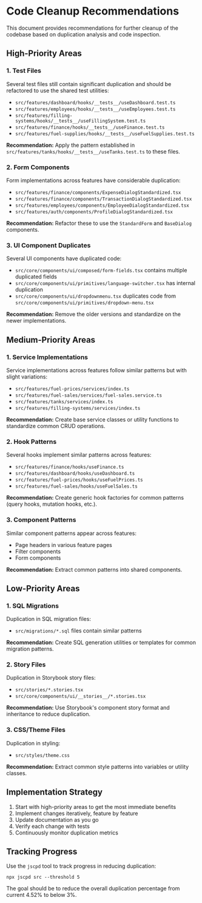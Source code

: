 # Code Cleanup Recommendations

This document provides recommendations for further cleanup of the codebase based on duplication analysis and code inspection.

## High-Priority Areas

### 1. Test Files

Several test files still contain significant duplication and should be refactored to use the shared test utilities:

- `src/features/dashboard/hooks/__tests__/useDashboard.test.ts`
- `src/features/employees/hooks/__tests__/useEmployees.test.ts`
- `src/features/filling-systems/hooks/__tests__/useFillingSystem.test.ts`
- `src/features/finance/hooks/__tests__/useFinance.test.ts`
- `src/features/fuel-supplies/hooks/__tests__/useFuelSupplies.test.ts`

**Recommendation:** Apply the pattern established in `src/features/tanks/hooks/__tests__/useTanks.test.ts` to these files.

### 2. Form Components

Form implementations across features have considerable duplication:

- `src/features/finance/components/ExpenseDialogStandardized.tsx`
- `src/features/finance/components/TransactionDialogStandardized.tsx`
- `src/features/employees/components/EmployeeDialogStandardized.tsx`
- `src/features/auth/components/ProfileDialogStandardized.tsx`

**Recommendation:** Refactor these to use the `StandardForm` and `BaseDialog` components.

### 3. UI Component Duplicates

Several UI components have duplicated code:

- `src/core/components/ui/composed/form-fields.tsx` contains multiple duplicated fields
- `src/core/components/ui/primitives/language-switcher.tsx` has internal duplication
- `src/core/components/ui/dropdownmenu.tsx` duplicates code from `src/core/components/ui/primitives/dropdown-menu.tsx`

**Recommendation:** Remove the older versions and standardize on the newer implementations.

## Medium-Priority Areas

### 1. Service Implementations

Service implementations across features follow similar patterns but with slight variations:

- `src/features/fuel-prices/services/index.ts`
- `src/features/fuel-sales/services/fuel-sales.service.ts`
- `src/features/tanks/services/index.ts`
- `src/features/filling-systems/services/index.ts`

**Recommendation:** Create base service classes or utility functions to standardize common CRUD operations.

### 2. Hook Patterns

Several hooks implement similar patterns across features:

- `src/features/finance/hooks/useFinance.ts`
- `src/features/dashboard/hooks/useDashboard.ts`
- `src/features/fuel-prices/hooks/useFuelPrices.ts`
- `src/features/fuel-sales/hooks/useFuelSales.ts`

**Recommendation:** Create generic hook factories for common patterns (query hooks, mutation hooks, etc.).

### 3. Component Patterns

Similar component patterns appear across features:

- Page headers in various feature pages
- Filter components
- Form components

**Recommendation:** Extract common patterns into shared components.

## Low-Priority Areas

### 1. SQL Migrations

Duplication in SQL migration files:

- `src/migrations/*.sql` files contain similar patterns

**Recommendation:** Create SQL generation utilities or templates for common migration patterns.

### 2. Story Files

Duplication in Storybook story files:

- `src/stories/*.stories.tsx`
- `src/core/components/ui/__stories__/*.stories.tsx`

**Recommendation:** Use Storybook's component story format and inheritance to reduce duplication.

### 3. CSS/Theme Files

Duplication in styling:

- `src/styles/theme.css`

**Recommendation:** Extract common style patterns into variables or utility classes.

## Implementation Strategy

1. Start with high-priority areas to get the most immediate benefits
2. Implement changes iteratively, feature by feature
3. Update documentation as you go
4. Verify each change with tests
5. Continuously monitor duplication metrics

## Tracking Progress

Use the `jscpd` tool to track progress in reducing duplication:

```
npx jscpd src --threshold 5
```

The goal should be to reduce the overall duplication percentage from current 4.52% to below 3%. 